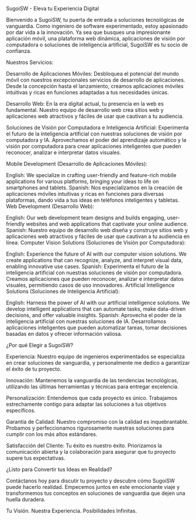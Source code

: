 SugoiSW - Eleva tu Experiencia Digital

Bienvenido a SugoiSW, tu puerta de entrada a soluciones tecnológicas de vanguardia. Como ingeniero de software experimentado, estoy apasionado por dar vida a la innovación. Ya sea que busques una impresionante aplicación móvil, una plataforma web dinámica, aplicaciones de visión por computadora o soluciones de inteligencia artificial, SugoiSW es tu socio de confianza.

Nuestros Servicios:

Desarrollo de Aplicaciones Móviles:
Desbloquea el potencial del mundo móvil con nuestros excepcionales servicios de desarrollo de aplicaciones. Desde la concepción hasta el lanzamiento, creamos aplicaciones móviles intuitivas y ricas en funciones adaptadas a tus necesidades únicas.

Desarrollo Web:
En la era digital actual, tu presencia en la web es fundamental. Nuestro equipo de desarrollo web crea sitios web y aplicaciones web atractivos y fáciles de usar que cautivan a tu audiencia.

Soluciones de Visión por Computadora e Inteligencia Artificial:
Experimenta el futuro de la inteligencia artificial con nuestras soluciones de visión por computadora y IA. Aprovechamos el poder del aprendizaje automático y la visión por computadora para crear aplicaciones inteligentes que pueden reconocer, analizar e interpretar datos visuales.

Mobile Development (Desarrollo de Aplicaciones Móviles):

English: We specialize in crafting user-friendly and feature-rich mobile applications for various platforms, bringing your ideas to life on smartphones and tablets.
Spanish: Nos especializamos en la creación de aplicaciones móviles intuitivas y ricas en funciones para diversas plataformas, dando vida a tus ideas en teléfonos inteligentes y tabletas.
Web Development (Desarrollo Web):

English: Our web development team designs and builds engaging, user-friendly websites and web applications that captivate your online audience.
Spanish: Nuestro equipo de desarrollo web diseña y construye sitios web y aplicaciones web atractivos y fáciles de usar que cautivan a tu audiencia en línea.
Computer Vision Solutions (Soluciones de Visión por Computadora):

English: Experience the future of AI with our computer vision solutions. We create applications that can recognize, analyze, and interpret visual data, enabling innovative use cases.
Spanish: Experimenta el futuro de la inteligencia artificial con nuestras soluciones de visión por computadora. Creamos aplicaciones que pueden reconocer, analizar e interpretar datos visuales, permitiendo casos de uso innovadores.
Artificial Intelligence Solutions (Soluciones de Inteligencia Artificial):

English: Harness the power of AI with our artificial intelligence solutions. We develop intelligent applications that can automate tasks, make data-driven decisions, and offer valuable insights.
Spanish: Aprovecha el poder de la inteligencia artificial con nuestras soluciones de IA. Desarrollamos aplicaciones inteligentes que pueden automatizar tareas, tomar decisiones basadas en datos y ofrecer información valiosa.

¿Por qué Elegir a SugoiSW?

Experiencia: Nuestro equipo de ingenieros experimentados se especializa en crear soluciones de vanguardia, y personalmente me dedico a garantizar el éxito de tu proyecto.

Innovación: Mantenemos la vanguardia de las tendencias tecnológicas, utilizando las últimas herramientas y técnicas para entregar excelencia.

Personalización: Entendemos que cada proyecto es único. Trabajamos estrechamente contigo para adaptar las soluciones a tus objetivos específicos.

Garantía de Calidad: Nuestro compromiso con la calidad es inquebrantable. Probamos y perfeccionamos rigurosamente nuestras soluciones para cumplir con los más altos estándares.

Satisfacción del Cliente: Tu éxito es nuestro éxito. Priorizamos la comunicación abierta y la colaboración para asegurar que tu proyecto supere tus expectativas.

¿Listo para Convertir tus Ideas en Realidad?

Contáctanos hoy para discutir tu proyecto y descubre cómo SugoiSW puede hacerlo realidad. Empecemos juntos en este emocionante viaje y transformemos tus conceptos en soluciones de vanguardia que dejen una huella duradera.

Tu Visión. Nuestra Experiencia. Posibilidades Infinitas.
